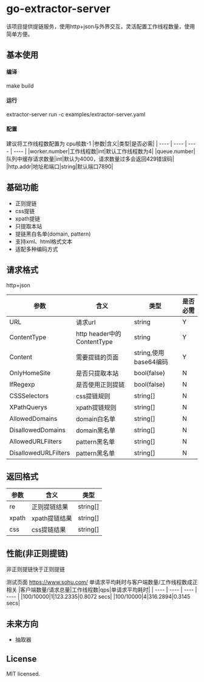 # go-extractor-server
该项目提供提链服务，使用http+json与外界交互，灵活配置工作线程数量，使用简单方便。
## 基本使用
#### 编译
make build
#### 运行
extractor-server run -c examples/extractor-server.yaml
#### 配置
建议将工作线程数配置为 cpu核数-1
|参数|含义|类型|是否必需|
| ---- | ---- | ---- | ---- |
|worker.number|工作线程数|int|默认工作线程数为4|
|queue.number|队列中缓存请求数量|int|默认为4000，请求数量过多会返回429错误码|
|http.addr|地址和端口|string|默认端口7890|
## 基础功能
* 正则提链
* css提链
* xpath提链
* 只提取本站
* 提链黑白名单(domain, pattern)
* 支持xml、html格式文本
* 适配多种编码方式

## 请求格式

http+json

|参数|含义|类型|是否必需|
| ---- | ---- | ---- | ---- |
|URL|请求url|string|Y|
|ContentType|http header中的ContentType|string|Y|
|Content|需要提链的页面|string,使用base64编码|Y|
|OnlyHomeSite|是否只提取本站|bool(false)|N|
|IfRegexp|是否使用正则提链|bool(false)|N|
|CSSSelectors|css提链规则|string[]|N|
|XPathQuerys|xpath提链规则|string[]|N|
|AllowedDomains|domain白名单|string[]|N|
|DisallowedDomains|domain黑名单|string[]|N|
|AllowedURLFilters|pattern黑名单|string[]|N|
|DisallowedURLFilters|pattern黑名单|string[]|N|

## 返回格式

|参数|含义|类型|
| ---- | ---- | ---- |
|re|正则提链结果|string[]|
|xpath|xpath提链结果|string[]|
|css|css提链结果|string[]|

## 性能(非正则提链)
非正则提链快于正则提链

测试页面 https://www.sohu.com/ 单请求平均耗时与客户端数量/工作线程数成正相关
|客户端数量/请求总量|工作线程数|qps|单请求平均耗时|
| ---- | ---- | ---- | ---- |
|100/10000|1|123.2335|0.8072 secs|
|100/10000|4|316.2894|0.3145 secs|

## 未来方向
* 抽取器

## License
MIT licensed.
